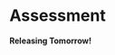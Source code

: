 # Assessment

**Releasing Tomorrow!**

<!--
For the Modelling and simulation coursework, you will pick a dynamic system to study that represents an in-context problem and report on your analysis of that system in a report (No word limit, Anchor to 3000 words) with accompanying code notebook in a GitHub repository.

**Deadline: 11/12/2024 16:00**
Submission on Blackboard.

The assessment criteria of the assignment are derived from the module's learning outcomes:
Below, the **module learning outcomes** are in bold as top level bullet points,
and how these form the assessment criteria of the module are the nested bullets.

- **Construct numerical and mathematical models that capture the key features of a design engineering problem.**
	- Define the scope of the system you are studying in terms of its own context.
	- Identify the variables, parameter, and assumptions of the system.
	- Iteratively increase the complexity of the system, starting with the smallest meaningful model, and increasing in complexity to capture new features, behaviours, or interventions.
- **Apply a range of numerical and computational methods.**
	- Implement your system model numerically for analysis and prediction.
	- Evaluate characteristic units of the system, e.g. characteristic time, for scaling / non-dimensionalisation.
- **Analyse algorithms for stability, accuracy, and computational complexity.**
	- Analyse the characteristics of the system in terms of fixed points, regions of phase space, and chaos.
	- Identify any bifurcations in the system and the system parameters that drive them.
	- Investigate the sensitivity to parameters and initial conditions with ensemble simulations.
- **Interpret simulation results and their implications in their wider design engineering context.**
	- Explain numerical results and how they describe the system being modelled.
	- Justify interventions in the context by making predictions of how your interventions will affect the state of your system.
- **Represent simulation results and data graphically for understanding, exploration, and communication.**
	- E.g. with systems diagrams, time evolution, phase space diagrams, bifurcation diagrams.
	- Use of animation or interactive plots for communication.
	- Present Wolfram notebook code in an clear and structured manner (link to repository).
	- Proper referencing of sources.

## Theme – *Zombies!*
The theme for this run of the module is modelling a zombie apocalypse.
The book [Mathematical modelling of zombies (Online access from Library)](https://library-search.imperial.ac.uk/permalink/44IMP_INST/mek6kh/alma991000664633901591), is a collection of pedagogic papers investigating the zombie apocalypse as a dynamical system, usually with analogies to epidemiological modelling for real-world diseases. The starting point being a Susceptible-Infected-Removed (SIR) model, which has also been the starting point to model the COVID pandemic. Have a read of these, you are to make a report in the same style.

You can take your model in numerous directions as you wish, some suggestions being,
* Different strains of zombies and how that affects their deadliness.
* Spatial dependence of infection – can we run and hide?
* Seasonal variation – Winter is coming!
* Defensive strategies and interventions.
* Long term zombie strategy.

If zombies aren't your thing, you're welcome to choose a different theme, so long as you are able to meet the assessment criteria above. Discuss with me if you want to check you're heading in the right direction. -->
